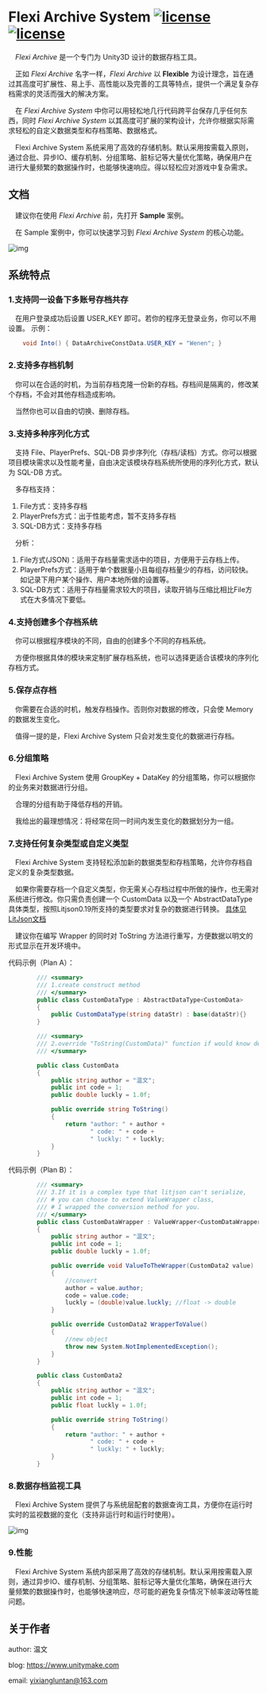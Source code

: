 # Flexi Archive System  [![license](https://img.shields.io/badge/%20license-LGPL--2.1-brightgreen?link=https%3A%2F%2Fgithub.com%2Fwenen-creator%2FFlexiArchiveSystem%2Fblob%2Fmaster%2FLICENSE)](https://github.com/wenen-creator/FlexiArchiveSystem/blob/master/LICENSE)  [![license](https://img.shields.io/badge/Author-%E6%B8%A9%E6%96%87-blue?color=%2333A1C9)](https://github.com/wenen-creator)

&ensp;&ensp;*Flexi Archive* 是一个专门为 Unity3D 设计的数据存档工具。

&ensp;&ensp;正如 *Flexi Archive* 名字一样，*Flexi Archive* 以 **Flexible** 为设计理念，旨在通过其高度可扩展性、易上手、高性能以及完善的工具等特点，提供一个满足复杂存档需求的灵活而强大的解决方案。

&ensp;&ensp;在 *Flexi Archive System* 中你可以用轻松地几行代码跨平台保存几乎任何东西，同时 *Flexi Archive System* 以其高度可扩展的架构设计，允许你根据实际需求轻松的自定义数据类型和存档策略、数据格式。

&ensp;&ensp;Flexi Archive System 系统采用了高效的存储机制。默认采用按需载入原则，通过合批、异步IO、缓存机制、分组策略、脏标记等大量优化策略，确保用户在进行大量频繁的数据操作时，也能够快速响应。得以轻松应对游戏中复杂需求。


## 文档

&ensp;&ensp;建议你在使用 *Flexi Archive* 前，先打开 **Sample** 案例。

&ensp;&ensp;在 Sample 案例中，你可以快速学习到 *Flexi Archive System* 的核心功能。

![img](https://github.com/wenen-creator/FlexiArchiveSystem/blob/dev/Misc/img/preview01.PNG)

## 系统特点

### 1.支持同一设备下多账号存档共存 

&ensp;&ensp;在用户登录成功后设置 USER_KEY 即可。若你的程序无登录业务，你可以不用设置。
示例：

``` C#
    void Into() { DataArchiveConstData.USER_KEY = "Wenen"; }
```

### 2.支持多存档机制 

&ensp;&ensp;你可以在合适的时机，为当前存档克隆一份新的存档。存档间是隔离的，修改某个存档，不会对其他存档造成影响。

&ensp;&ensp;当然你也可以自由的切换、删除存档。


### 3.支持多种序列化方式 

&ensp;&ensp;支持 File、PlayerPrefs、SQL-DB 异步序列化（存档/读档）方式。你可以根据项目模块需求以及性能考量，自由决定该模块存档系统所使用的序列化方式，默认为 SQL-DB 方式。

&ensp;&ensp;多存档支持：

1. File方式：支持多存档
2. PlayerPrefs方式：出于性能考虑，暂不支持多存档
3. SQL-DB方式：支持多存档

&ensp;&ensp;分析：
1. File方式(JSON)：适用于存档量需求适中的项目，方便用于云存档上传。 
2. PlayerPrefs方式：适用于单个数据量小且每组存档量少的存档，访问较快。如记录下用户某个操作、用户本地所做的设置等。 
3. SQL-DB方式：适用于存档量需求较大的项目，读取开销与压缩比相比File方式在大多情况下要低。

### 4.支持创建多个存档系统 

&ensp;&ensp;你可以根据程序模块的不同，自由的创建多个不同的存档系统。

&ensp;&ensp;方便你根据具体的模块来定制扩展存档系统，也可以选择更适合该模块的序列化存档方式。

### 5.保存点存档 

&ensp;&ensp;你需要在合适的时机，触发存档操作。否则你对数据的修改，只会使 Memory 的数据发生变化。

&ensp;&ensp;值得一提的是，Flexi Archive System 只会对发生变化的数据进行存档。

### 6.分组策略 

&ensp;&ensp;Flexi Archive System 使用 GroupKey + DataKey 的分组策略，你可以根据你的业务来对数据进行分组。 

&ensp;&ensp;合理的分组有助于降低存档的开销。 

&ensp;&ensp;我给出的最理想情况：将经常在同一时间内发生变化的数据划分为一组。

### 7.支持任何复杂类型或自定义类型 

&ensp;&ensp;Flexi Archive System 支持轻松添加新的数据类型和存档策略，允许你存档自定义的复杂类型数据。 

&ensp;&ensp;如果你需要存档一个自定义类型，你无需关心存档过程中所做的操作，也无需对系统进行修改。你只需负责创建一个 CustomData 以及一个 AbstractDataType<CustomData> 具体类型，按照Litjson0.19所支持的类型要求对复杂的数据进行转换。 [具体见LitJson文档](https://litjson.net/blog/2023/11/litjson-v0.19.0-released)

&ensp;&ensp;建议你在编写 Wrapper 的同时对 ToString 方法进行重写，方便数据以明文的形式显示在开发环境中。

代码示例（Plan A）： 
```C#
		/// <summary>
		/// 1.create construct method
		/// </summary>
		public class CustomDataType : AbstractDataType<CustomData>
		{
			public CustomDataType(string dataStr) : base(dataStr){}
		}

		/// <summary>
		/// 2.override "ToString(CustomData)" function if would know detail data
		/// </summary>

		public class CustomData
		{
			public string author = "温文";
			public int code = 1;
			public double luckly = 1.0f;

			public override string ToString()
			{
				return "author: " + author +
					   " code: " + code +
					   " luckly: " + luckly;
			}
		}
```
代码示例（Plan B）：
	
``` C#
		/// <summary>
		/// 3.If it is a complex type that litjson can't serialize,
		/// # you can choose to extend ValueWrapper class,
		/// # I wrapped the conversion method for you.
		/// </summary>
		public class CustomDataWrapper : ValueWrapper<CustomDataWrapper, CustomData2>
		{
			public string author = "温文";
			public int code = 1;
			public double luckly = 1.0f;

			public override void ValueToTheWrapper(CustomData2 value)
			{
				//convert
				author = value.author;
				code = value.code;
				luckly = (double)value.luckly; //float -> double
			}

			public override CustomData2 WrapperToValue()
			{
				//new object
				throw new System.NotImplementedException();
			}
		}

		public class CustomData2
		{
			public string author = "温文";
			public int code = 1;
			public float luckly = 1.0f;

			public override string ToString()
			{
				return "author: " + author +
					   " code: " + code +
					   " luckly: " + luckly;
			}
		}
```

### 8.数据存档监视工具 

&ensp;&ensp;Flexi Archive System 提供了与系统层配套的数据查询工具，方便你在运行时实时的监视数据的变化（支持非运行时和运行时使用）。

![img](https://github.com/wenen-creator/FlexiArchiveSystem/blob/dev/Misc/img/preview02.PNG)

### 9.性能
&ensp;&ensp;Flexi Archive System 系统内部采用了高效的存储机制。默认采用按需载入原则，通过异步IO、缓存机制、分组策略、脏标记等大量优化策略，确保在进行大量频繁的数据操作时，也能够快速响应，尽可能的避免复杂情况下帧率波动等性能问题。

## 关于作者

author: 温文

blog: https://www.unitymake.com

email: yixiangluntan@163.com
